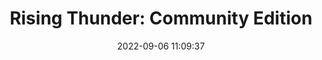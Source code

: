 ---
date: 2022-09-06 11:09:37
title: 'Rising Thunder: Community Edition'	
tags: [free]
price: Free	
link: https://bit.ly/3aqadBA	
discord: https://discord.gg/86HpmeM	
twitter: https://twitter.com/RisingThunderCM
---